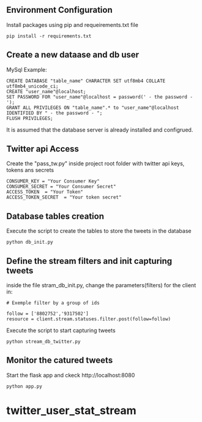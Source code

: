 ## Environment Configuration

Install packages using pip and requeirements.txt file

```
pip install -r requirements.txt
```


## Create a new dataase and db user 

MySql Example:

```
CREATE DATABASE "table_name" CHARACTER SET utf8mb4 COLLATE utf8mb4_unicode_ci;
CREATE "user_name"@localhost;
SET PASSWORD FOR "user_name"@localhost = password(' - the password - ');
GRANT ALL PRIVILEGES ON "table_name".* to "user_name"@localhost IDENTIFIED BY " - the password - ";
FLUSH PRIVILEGES;

```
It is assumed that the database server is already installed and configrued.


## Twitter api Access

Create the "pass_tw.py" inside project root folder with twitter api keys, tokens ans secrets

```
CONSUMER_KEY = "Your Consumer Key"
CONSUMER_SECRET = "Your Consumer Secret"
ACCESS_TOKEN  = "Your Token"
ACCESS_TOKEN_SECRET  = "Your token secret"

```

## Database tables creation

Execute the script to create the tables to store the tweets in the database

```
python db_init.py

```

## Define the stream filters and init capturing tweets

inside the file stram_db_init.py, change the parameters(filters) for the client in:

```
# Exemple filter by a group of ids

follow = ['8802752','9317502'] 
resource = client.stream.statuses.filter.post(follow=follow)

```

Execute the script to start capturing tweets

```
python stream_db_twitter.py

```

## Monitor the catured tweets  
Start the flask app and ckeck http://localhost:8080

```
python app.py

```
# twitter_user_stat_stream
